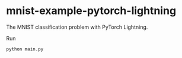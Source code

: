 # mnist-example-pytorch-lightning
The MNIST classification problem with PyTorch Lightning.

Run
```
python main.py
```
